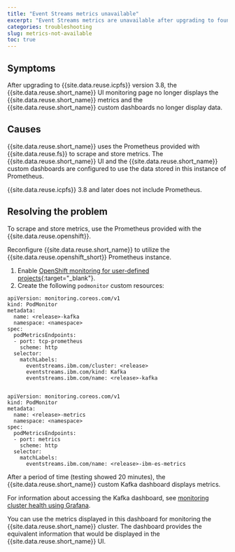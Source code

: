 ```yaml
---
title: "Event Streams metrics unavailable"
excerpt: "Event Streams metrics are unavailable after upgrading to foundational services 3.8"
categories: troubleshooting
slug: metrics-not-available
toc: true
---
```


## Symptoms

After upgrading to {{site.data.reuse.icpfs}} version 3.8, the {{site.data.reuse.short_name}} UI monitoring page no longer displays the {{site.data.reuse.short_name}} metrics and the {{site.data.reuse.short_name}} custom dashboards no longer display data.

## Causes

{{site.data.reuse.short_name}} uses the Prometheus provided with {{site.data.reuse.fs}} to scrape and store metrics.  The {{site.data.reuse.short_name}} UI and the {{site.data.reuse.short_name}} custom dashboards are configured to use the data stored in this instance of Prometheus.

{{site.data.reuse.icpfs}} 3.8 and later does not include Prometheus.

## Resolving the problem

To scrape and store metrics, use the Prometheus provided with the {{site.data.reuse.openshift}}.

Reconfigure {{site.data.reuse.short_name}} to utilize the {{site.data.reuse.openshift_short}} Prometheus instance.

1. Enable [OpenShift monitoring for user-defined projects](https://docs.openshift.com/container-platform/4.8/monitoring/enabling-monitoring-for-user-defined-projects.html){:target="_blank"}.
2. Create the following `podmonitor` custom resources:

```
apiVersion: monitoring.coreos.com/v1
kind: PodMonitor
metadata:
  name: <release>-kafka
  namespace: <namespace>
spec:
  podMetricsEndpoints:
  - port: tcp-prometheus
    scheme: http
  selector:
    matchLabels:
      eventstreams.ibm.com/cluster: <release>
      eventstreams.ibm.com/kind: Kafka
      eventstreams.ibm.com/name: <release>-kafka

```


```

apiVersion: monitoring.coreos.com/v1
kind: PodMonitor
metadata:
  name: <release>-metrics
  namespace: <namespace>
spec:
  podMetricsEndpoints:
  - port: metrics
    scheme: http
  selector:
    matchLabels:
      eventstreams.ibm.com/name: <release>-ibm-es-metrics

```

After a period of time (testing showed 20 minutes), the {{site.data.reuse.short_name}} custom Kafka dashboard displays metrics.

For information about accessing the Kafka dashboard, see [monitoring cluster health using Grafana](../../administering/cluster-health/#grafana).

You can use the metrics displayed in this dashboard for monitoring the {{site.data.reuse.short_name}} cluster. The dashboard provides the equivalent information that would be displayed in the {{site.data.reuse.short_name}} UI.
